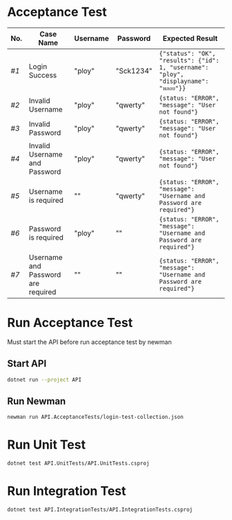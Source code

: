 ﻿# Acceptance Test
No. | Case Name | Username | Password | Expected Result
--- | --- | --- | --- | ---
*#1* | Login Success | "ploy" | "Sck1234" | `{"status": "OK", "results": {"id": 1, "username": "ploy", "displayname": "พลอย"}}`
*#2* | Invalid Username | "ploy" | "qwerty" | `{status: "ERROR", "message": "User not found"}`
*#3* | Invalid Password | "ploy" | "qwerty" | `{status: "ERROR", "message": "User not found"}`
*#4* | Invalid Username and Password | "ploy" | "qwerty" | `{status: "ERROR", "message": "User not found"}`
*#5* | Username is required | "" | "qwerty" | `{status: "ERROR", "message": "Username and Password are required"}`
*#6* | Password is required | "ploy" | "" | `{status: "ERROR", "message": "Username and Password are required"}`
*#7* | Username and Password are required | "" | "" | `{status: "ERROR", "message": "Username and Password are required"}`

# Run Acceptance Test
Must start the API before run acceptance test by newman

## Start API
```sh
dotnet run --project API
```

## Run Newman
```sh
newman run API.AcceptanceTests/login-test-collection.json
```

# Run Unit Test
```sh
dotnet test API.UnitTests/API.UnitTests.csproj
```

# Run Integration Test
```sh
dotnet test API.IntegrationTests/API.IntegrationTests.csproj
```